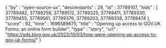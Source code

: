 {
  "by" : "open-source-ux",
  "descendants" : 29,
  "id" : 37789107,
  "kids" : [ 37789482, 37789258, 37789512, 37789225, 37789411, 37789330, 37789455, 37789561, 37789376, 37789203, 37789338, 37789474 ],
  "score" : 92,
  "time" : 1696589675,
  "title" : "Opening up access to GOV.UK Forms: an online form builder",
  "type" : "story",
  "url" : "https://gds.blog.gov.uk/2023/10/03/how-were-opening-up-access-to-gov-uk-forms/"
}
